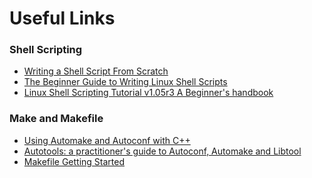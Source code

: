 Useful Links
============

### Shell Scripting
*   [Writing a Shell Script From Scratch](http://net.tutsplus.com/tutorials/tools-and-tips/writing-a-shell-script-from-scratch/)
*   [The Beginner Guide to Writing Linux Shell Scripts](http://www.maketecheasier.com/write-linux-shell-scripts/)
*   [Linux Shell Scripting Tutorial v1.05r3 A Beginner's handbook](http://doc.dev.md/lsst/)

### Make and Makefile
*   [Using Automake and Autoconf with C++](http://www.openismus.com/documents/linux/automake/automake.shtml)
*   [Autotools: a practitioner's guide to Autoconf, Automake and Libtool](http://www.freesoftwaremagazine.com/books/autotools_a_guide_to_autoconf_automake_libtool)
*   [Makefile Getting Started](http://oucsace.cs.ohiou.edu/~bhumphre/makefile.html)
